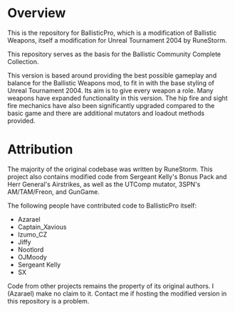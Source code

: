 # Overview

This is the repository for BallisticPro, which is a modification of Ballistic Weapons, itself a modification for Unreal Tournament 2004 by RuneStorm.

This repository serves as the basis for the Ballistic Community Complete Collection.

This version is based around providing the best possible gameplay and balance for the Ballistic Weapons mod, to fit in with the base styling of Unreal Tournament 2004. Its aim is to give every weapon a role. Many weapons have expanded functionality in this version. The hip fire and sight fire mechanics have also been significantly upgraded compared to the basic game and there are additional mutators and loadout methods provided.

# Attribution

The majority of the original codebase was written by RuneStorm.
This project also contains modified code from Sergeant Kelly's Bonus Pack and Herr General's Airstrikes, as well as the UTComp mutator, 3SPN's AM/TAM/Freon, and GunGame.

The following people have contributed code to BallisticPro itself:

- Azarael
- Captain_Xavious
- Izumo_CZ
- Jiffy
- Nootlord
- OJMoody
- Sergeant Kelly
- SX

Code from other projects remains the property of its original authors. I (Azarael) make no claim to it. Contact me if hosting the modified version in this repository is a problem.

